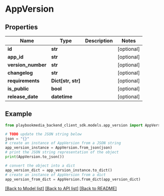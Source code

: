 # AppVersion


## Properties

Name | Type | Description | Notes
------------ | ------------- | ------------- | -------------
**id** | **str** |  | [optional] 
**app_id** | **str** |  | [optional] 
**version_number** | **str** |  | [optional] 
**changelog** | **str** |  | [optional] 
**requirements** | **Dict[str, str]** |  | [optional] 
**is_public** | **bool** |  | [optional] 
**release_date** | **datetime** |  | [optional] 

## Example

```python
from playbookmedia_backend_client_sdk.models.app_version import AppVersion

# TODO update the JSON string below
json = "{}"
# create an instance of AppVersion from a JSON string
app_version_instance = AppVersion.from_json(json)
# print the JSON string representation of the object
print(AppVersion.to_json())

# convert the object into a dict
app_version_dict = app_version_instance.to_dict()
# create an instance of AppVersion from a dict
app_version_from_dict = AppVersion.from_dict(app_version_dict)
```
[[Back to Model list]](../README.md#documentation-for-models) [[Back to API list]](../README.md#documentation-for-api-endpoints) [[Back to README]](../README.md)


